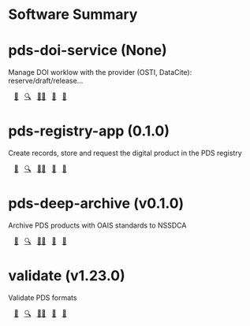 
Software Summary
================

# pds-doi-service (None)


Manage DOI worklow with the provider (OSTI, DataCite): reserve/draft/release...  
  
&nbsp;&nbsp;&nbsp;[:floppy_disk:](http://www.google.com "DOWNLOAD")&nbsp;&nbsp;&nbsp;[:mag:](http://www.google.com "USER'S MANUAL")&nbsp;&nbsp;&nbsp;[:footprints:](https://www.gnupg.org/gph/en/manual/r1943.html "CHANGELOG")[:unicorn:](http://www.google.com "REQUIREMENTS")&nbsp;&nbsp;&nbsp;[:scroll:](http://www.google.com "LICENSE")&nbsp;&nbsp;&nbsp;[:pencil:](http://www.google.com "FEEDBACK")  
  
  

# pds-registry-app (0.1.0)


Create records, store and request the digital product in the PDS registry  
  
&nbsp;&nbsp;&nbsp;[:floppy_disk:](http://www.google.com "DOWNLOAD")&nbsp;&nbsp;&nbsp;[:mag:](http://www.google.com "USER'S MANUAL")&nbsp;&nbsp;&nbsp;[:footprints:](http://nasa-pds.github.io/pds-registry-app/CHANGELOG.html#010-2020-03-31 "CHANGELOG")[:unicorn:](http://www.google.com "REQUIREMENTS")&nbsp;&nbsp;&nbsp;[:scroll:](http://www.google.com "LICENSE")&nbsp;&nbsp;&nbsp;[:pencil:](http://www.google.com "FEEDBACK")  
  
  

# pds-deep-archive (v0.1.0)


Archive PDS products with OAIS standards to NSSDCA  
  
&nbsp;&nbsp;&nbsp;[:floppy_disk:](http://www.google.com "DOWNLOAD")&nbsp;&nbsp;&nbsp;[:mag:](http://www.google.com "USER'S MANUAL")&nbsp;&nbsp;&nbsp;[:footprints:](http://nasa-pds.github.io/pds-deep-archive/CHANGELOG.html#v0.1.0-2020-04-24 "CHANGELOG")[:unicorn:](http://www.google.com "REQUIREMENTS")&nbsp;&nbsp;&nbsp;[:scroll:](http://www.google.com "LICENSE")&nbsp;&nbsp;&nbsp;[:pencil:](http://www.google.com "FEEDBACK")  
  
  

# validate (v1.23.0)


Validate PDS formats  
  
&nbsp;&nbsp;&nbsp;[:floppy_disk:](http://www.google.com "DOWNLOAD")&nbsp;&nbsp;&nbsp;[:mag:](http://www.google.com "USER'S MANUAL")&nbsp;&nbsp;&nbsp;[:footprints:](http://nasa-pds.github.io/validate/CHANGELOG.html#v1230-2020-05-08 "CHANGELOG")[:unicorn:](http://www.google.com "REQUIREMENTS")&nbsp;&nbsp;&nbsp;[:scroll:](http://www.google.com "LICENSE")&nbsp;&nbsp;&nbsp;[:pencil:](http://www.google.com "FEEDBACK")  
  
  
